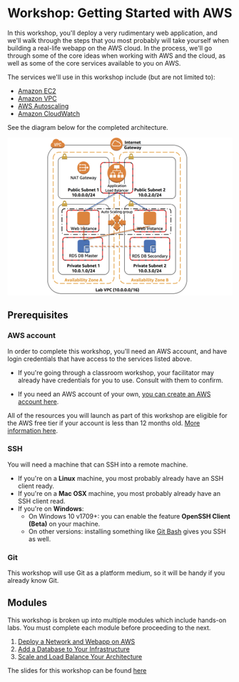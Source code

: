 Workshop: Getting Started with AWS
===

In this workshop, you'll deploy a very rudimentary web application, and we'll
walk through the steps that you most probably will take yourself when building 
a real-life webapp on the AWS cloud. In the process, we'll go through some
of the core ideas when working with AWS and the cloud, as well as some of the 
core services available to you on AWS.

The services we'll use in this workshop include (but are not limited to):

- [Amazon EC2](https://aws.amazon.com/ec2)
- [Amazon VPC](https://aws.amazon.com/vpc)
- [AWS Autoscaling](https://aws.amazon.com/autoscaling/)
- [Amazon CloudWatch](https://aws.amazon.com/cloudwatch/)

See the diagram below for the completed architecture.

![Architecture](__assets/architecture.png)



## Prerequisites

### AWS account

In order to complete this workshop, you'll need an AWS account, and have login credentials
that have access to the services listed above. 

- If you're going through a classroom workshop, your facilitator may already have credentials for you to use.
  Consult with them to confirm.

- If you need an AWS account of your own, [you can create an AWS account here](https://portal.aws.amazon.com/gp/aws/developer/registration/index.html).
  
All of the resources you will launch as part of this workshop are eligible for the AWS free tier if
your account is less than 12 months old. [More information here](https://aws.amazon.com/free).

### SSH

You will need a machine that can SSH into a remote machine.

- If you're on a **Linux** machine, you most probably already have an SSH client ready.
- If you're on a **Mac OSX** machine, you most probably already have an SSH client read.
- If you're on **Windows**:
  - On Windows 10 v1709+: you can enable the feature **OpenSSH Client (Beta)** on your machine.
  - On other versions: installing something like [Git Bash](https://git-scm.com/downloads) gives you SSH as well.

### Git

This workshop will use Git as a platform medium, so it will be handy if you already know Git.



## Modules

This workshop is broken up into multiple modules which include hands-on labs.
You must complete each module before proceeding to the next.

1. [Deploy a Network and Webapp on AWS](../../tree/lab-01)
2. [Add a Database to Your Infrastructure](../../tree/lab-02)
3. [Scale and Load Balance Your Architecture](../../tree/lab-03)

The slides for this workshop can be found [here](https://www.slideshare.net/AmazonWebServices/awsome-day-2019-detroit)

